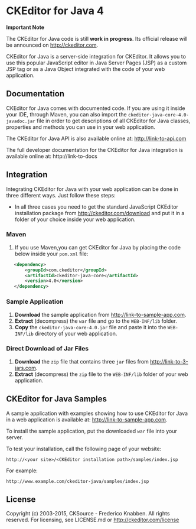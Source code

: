 CKEditor for Java 4
===================

**Important Note**

The CKEditor for Java code is still **work in progress**. Its official release will be announced on http://ckeditor.com.

CKEditor for Java is a server-side integration for CKEditor. It allows you to use this popular JavaScript editor
in Java Server Pages (JSP) as a custom JSP tag or as a Java Object integrated with the code of your web application.

## Documentation

CKEditor for Java comes with documented code. If you are using it inside your IDE, through Maven, you can also
import the `ckeditor-java-core-4.0-javadoc.jar` file in order to get descriptions of all
CKEditor for Java classes, properties and methods you can use in your web application.

The CKEditor for Java API is also available online at: http://link-to-api.com

The full developer documentation for the CKEditor for Java integration is available online at: http://link-to-docs

## Integration

Integrating CKEditor for Java with your web application can be done in three different ways. Just follow these steps:

 * In all three cases you need to get the standard JavaScript CKEditor installation package from http://ckeditor.com/download
 	and put it in a folder of your choice inside your web application.
 
### Maven
 
 1. If you use Maven,you can get CKEditor for Java by placing the code below inside your `pom.xml` file:
 
 ```xml
 	<dependency>
		<groupId>com.ckeditor</groupId>
		<artifactId>ckeditor-java-core</artifactId>
		<version>4.0</version>		
	</dependency> 
 ```
 
### Sample Application
 
  1. **Download** the sample application from http://link-to-sample-app.com.
  2. **Extract** (decompress) the `war` file and go to the `WEB-INF/lib` folder.
  3. **Copy** the `ckeditor-java-core-4.0.jar` file and paste it into the `WEB-INF/lib` directory of your web application.
 	 
### Direct Download of Jar Files

  1. **Download** the `zip` file that contains three `jar` files from http://link-to-3-jars.com.  
  2. **Extract** (decompress) the `zip` file to the `WEB-INF/lib` folder of your web application.

## CKEditor for Java Samples

A sample application with examples showing how to use CKEditor for Java in a web application is available at: http://link-to-sample-app.com.

To install the sample application, put the downloaded `war` file into your server.

To test your installation, call the following page of your website:

	http://<your site>/<CKEditor installation path>/samples/index.jsp

For example:

	http://www.example.com/ckeditor-java/samples/index.jsp

## License

Copyright (c) 2003-2015, CKSource - Frederico Knabben. All rights reserved.
For licensing, see LICENSE.md or http://ckeditor.com/license